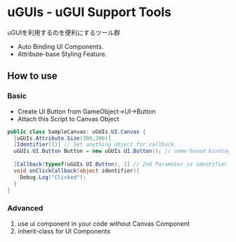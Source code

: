 # uGUIs - uGUI Support Tools

uGUIを利用するのを便利にするツール群

* Auto Binding UI Components.
* Attribute-base Styling Feature.

## How to use

### Basic

* Create UI Button from GameObject->UI->Button
* Attach this Script to Canvas Object

```csharp
public class SampleCanvas: uGUIs.UI.Canvas {
  [uGUIs.Attribute.Size(300,300)]
  [Identifier(1)] // Set anything object for callback.
  uGUIs.UI.Button Button = new uGUIs.UI.Button(); // name-based binding.
  
  [Callback(typeof(uGUIs.UI.Button), 1] // 2nd Parameter is identifier.
  void onClickCallback(object identifier){
    Debug.Log("Clicked");
  }
}
```

### Advanced

1. use ui component in your code without Canvas Component
2. inherit-class for UI Components

